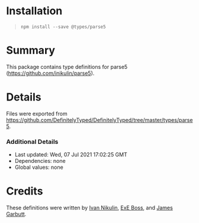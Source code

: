 # Installation
> `npm install --save @types/parse5`

# Summary
This package contains type definitions for parse5 (https://github.com/inikulin/parse5).

# Details
Files were exported from https://github.com/DefinitelyTyped/DefinitelyTyped/tree/master/types/parse5.

### Additional Details
 * Last updated: Wed, 07 Jul 2021 17:02:25 GMT
 * Dependencies: none
 * Global values: none

# Credits
These definitions were written by [Ivan Nikulin](https://github.com/inikulin), [ExE Boss](https://github.com/ExE-Boss), and [James Garbutt](https://github.com/43081j).

